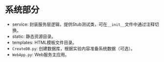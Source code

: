 # 系统部分

- service: 封装服务层逻辑，提供Stub测试类，可在`__init__`文件中通过注释切换。
- static: 静态资源目录。
- templates: HTML模板文件目录。
- `CreateDB.py`: 创建数据库，根据实验内容准备系统数据（可选）。
- `WebApp.py`: Web服务主应用。